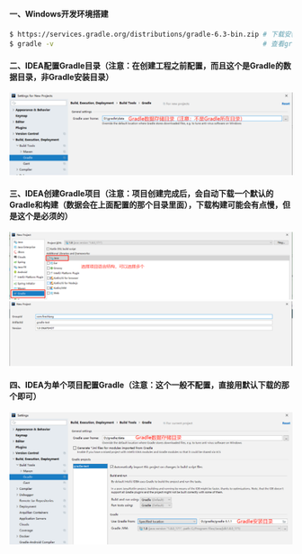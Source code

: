 #### 一、Windows开发环境搭建
```bash
$ https://services.gradle.org/distributions/gradle-6.3-bin.zip # 下载安装包并配置好环境变量
$ gradle -v                                                    # 查看gradle版本（验证gradle是否安装成功） 
```
#### 二、IDEA配置Gradle目录（注意：在创建工程之前配置，而且这个是Gradle的数据目录，非Gradle安装目录）
![image](https://github.com/firechiang/gradle-test/blob/master/images/gradle01.png)

#### 三、IDEA创建Gradle项目（注意：项目创建完成后，会自动下载一个默认的Gradle和构建（数据会在上面配置的那个目录里面），下载构建可能会有点慢，但是这个是必须的）
![image](https://github.com/firechiang/gradle-test/blob/master/images/gradle02.png)
![image](https://github.com/firechiang/gradle-test/blob/master/images/gradle03.png)
#### 四、IDEA为单个项目配置Gradle（注意：这个一般不配置，直接用默认下载的那个即可）
![image](https://github.com/firechiang/gradle-test/blob/master/images/gradle04.png)